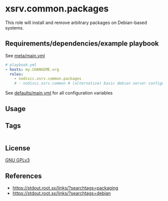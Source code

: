 # xsrv.common.packages

This role will install and remove arbitrary packages on Debian-based systems.


## Requirements/dependencies/example playbook

See [meta/main.yml](meta/main.yml)

```yaml
# playbook.yml
- hosts: my.CHANGEME.org
  roles:
    - nodiscc.xsrv.common.packages
    # - nodiscc.xsrv.common # (alternative) basic debian server configuration including packages
```

See [defaults/main.yml](defaults/main.yml) for all configuration variables


## Usage



## Tags

<!--BEGIN TAGS LIST-->
```
```
<!--END TAGS LIST-->


## License

[GNU GPLv3](../../LICENSE)


## References

- https://stdout.root.sx/links/?searchtags=packaging
- https://stdout.root.sx/links/?searchtags=debian
